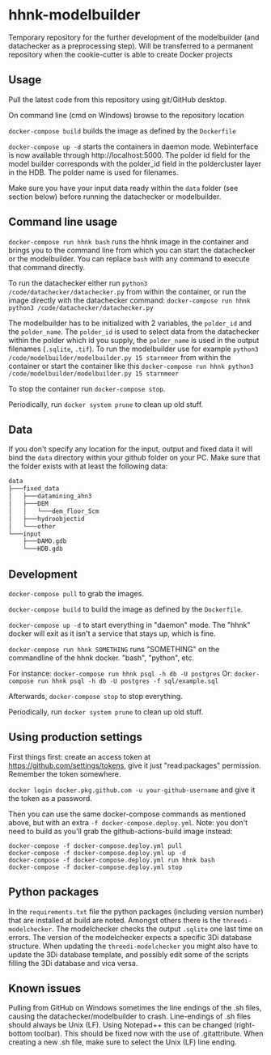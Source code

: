 # hhnk-modelbuilder

Temporary repository for the further development of the modelbuilder (and
datachecker as a preprocessing step). Will be transferred to a permanent
repository when the cookie-cutter is able to create Docker projects

## Usage

Pull the latest code from this repository using git/GitHub desktop.

On command line (cmd on Windows) browse to the repository location

`docker-compose build` builds the image as defined by the `Dockerfile`

`docker-compose up -d` starts the containers in daemon mode. Webinterface is now available through http://localhost:5000. The polder id field for the model builder corresponds with the polder_id field in the poldercluster layer in the HDB. The polder name is used for filenames.

Make sure you have your input data ready within the `data` folder (see section below) before running the datachecker or modelbuilder.

## Command line usage

`docker-compose run hhnk bash` runs the hhnk image in the container and brings you to the command line from which you can start the datachecker or the modelbuilder. You can replace `bash` with any command to execute that command directly.

To run the datachecker either run `python3 /code/datachecker/datachecker.py` from within the container, or run the image directly with the datachecker command: `docker-compose run hhnk python3 /code/datachecker/datachecker.py`

The modelbuilder has to be initialized with 2 variables, the `polder_id` and the `polder_name`. The `polder_id` is used to select data from the datachecker within the polder which id you supply, the `polder_name` is used in the output filenames (`.sqlite`, `.tif`). To run the modelbuilder use for example `python3 /code/modelbuilder/modelbuilder.py 15 starnmeer` from within the container or start the container like this `docker-compose run hhnk python3 /code/modelbuilder/modelbuilder.py 15 starnmeer`

To stop the container run `docker-compose stop`.

Periodically, run `docker system prune` to clean up old stuff.

## Data
If you don't specify any location for the input, output and fixed data it will bind the `data` directory within your github folder on your PC.
Make sure that the folder exists with at least the following data:

```bash
data
├───fixed_data
│   ├───datamining_ahn3
│   ├───DEM
│   │   └───dem_floor_5cm
│   ├───hydroobjectid
│   └───other
└───input
    ├───DAMO.gdb
    └───HDB.gdb
```

## Development

`docker-compose pull` to grab the images.

`docker-compose build` to build the image as defined by the `Dockerfile`.

`docker-compose up -d` to start everything in "daemon" mode. The "hhnk" docker
will exit as it isn't a service that stays up, which is fine.

`docker-compose run hhnk SOMETHING` runs "SOMETHING" on the commandline of the
hhnk docker. "bash", "python", etc.

For instance: `docker-compose run hhnk psql -h db -U postgres`
Or: `docker-compose run hhnk psql -h db -U postgres -f sql/example.sql`


Afterwards, `docker-compose stop` to stop everything.

Periodically, run `docker system prune` to clean up old stuff.


## Using production settings

First things first: create an access token at
https://github.com/settings/tokens, give it just "read:packages"
permission. Remember the token somewhere.

`docker login docker.pkg.github.com -u your-github-username` and give it the
token as a password.

Then you can use the same docker-compose commands as mentioned above, but with
an extra `-f docker-compose.deploy.yml`. Note: you don't need to build as
you'll grab the github-actions-build image instead:

	docker-compose -f docker-compose.deploy.yml pull
	docker-compose -f docker-compose.deploy.yml up -d
	docker-compose -f docker-compose.deploy.yml run hhnk bash
	docker-compose -f docker-compose.deploy.yml stop

## Python packages
In the `requirements.txt` file the python packages (including version number) that are installed at build are noted. Amongst others there is the `threedi-modelchecker`. The modelchecker checks the output `.sqlite` one last time on errors. The version of the modelchecker expects a specific 3Di database structure. When updating the `threedi-modelchecker` you might also have to update the 3Di database template, and possibly edit some of the scripts filling the 3Di database and vica versa.

## Known issues
Pulling from GitHub on Windows sometimes the line endings of the .sh files, causing the datachecker/modelbuilder to crash. Line-endings of .sh files should always be Unix (LF). Using Notepad++ this can be changed (right-bottom toolbar). This should be fixed now with the use of .gitattribute. When creating a new .sh file, make sure to select the Unix (LF) line ending.